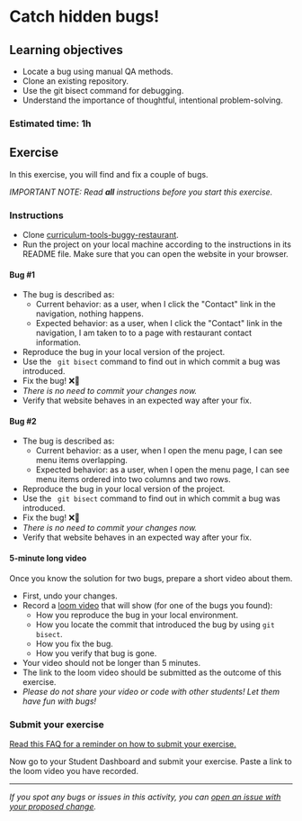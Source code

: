 # Catch hidden bugs!

## Learning objectives

- Locate a bug using manual QA methods.
- Clone an existing repository.
- Use the git bisect command for debugging.
- Understand the importance of thoughtful, intentional problem-solving.

### Estimated time: 1h

## Exercise

In this exercise, you will find and fix a couple of bugs.

*IMPORTANT NOTE: Read **all** instructions before you start this exercise.*

### Instructions

- Clone [curriculum-tools-buggy-restaurant](https://github.com/microverseinc/curriculum-tools-buggy-restaurant).
- Run the project on your local machine according to the instructions in its README file. Make sure that you can open the website in your browser.

#### Bug #1
- The bug is described as:
    - Current behavior: as a user, when I click the "Contact" link in the navigation, nothing happens.
    - Expected behavior: as a user, when I click the "Contact" link in the navigation, I am taken to to a page with restaurant contact information.
- Reproduce the bug in your local version of the project.
- Use the ` git bisect` command to find out in which commit a bug was introduced.
- Fix the bug! ❌🐛
- _There is no need to commit your changes now._
- Verify that website behaves in an expected way after your fix.

#### Bug #2
- The bug is described as:
    - Current behavior: as a user, when I open the menu page, I can see menu items overlapping.
    - Expected behavior: as a user, when I open the menu page, I can see menu items ordered into two columns and two rows.
- Reproduce the bug in your local version of the project.
- Use the ` git bisect` command to find out in which commit a bug was introduced.
- Fix the bug! ❌🐛
- _There is no need to commit your changes now._
- Verify that website behaves in an expected way after your fix.

#### 5-minute long video
Once you know the solution for two bugs, prepare a short video about them.

- First, undo your changes.
- Record a [loom video](https://www.loom.com/) that will show (for one of the bugs you found):
    - How you reproduce the bug in your local environment.
    - How you locate the commit that introduced the bug by using `git bisect`.
    - How you fix the bug.
    - How you verify that bug is gone.
- Your video should not be longer than 5 minutes.
- The link to the loom video should be submitted as the outcome of this exercise.
- _Please do not share your video or code with other students! Let them have fun with bugs!_

### Submit your exercise

[Read this FAQ for a reminder on how to submit your exercise.](https://microverse.zendesk.com/hc/en-us/articles/360061344234)

Now go to your Student Dashboard and submit your exercise.
Paste a link to the loom video you have recorded.

------

_If you spot any bugs or issues in this activity, you can [open an issue with your proposed change](https://github.com/microverseinc/curriculum-transversal-skills/blob/main/git-github/articles/open_issue.md)._
